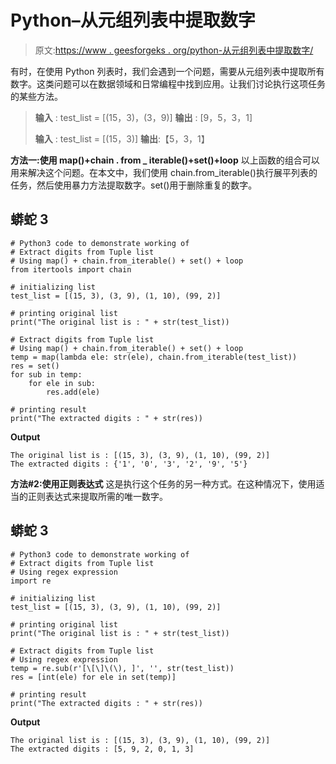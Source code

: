 # Python–从元组列表中提取数字

> 原文:[https://www . geesforgeks . org/python-从元组列表中提取数字/](https://www.geeksforgeeks.org/python-extract-digits-from-tuple-list/)

有时，在使用 Python 列表时，我们会遇到一个问题，需要从元组列表中提取所有数字。这类问题可以在数据领域和日常编程中找到应用。让我们讨论执行这项任务的某些方法。

> **输入** : test_list = [(15，3)，(3，9)]
> **输出** : [9，5，3，1]
> 
> **输入** : test_list = [(15，3)]
> **输出**:【5，3，1】

**方法一:使用 map()+chain . from _ iterable()+set()+loop**
以上函数的组合可以用来解决这个问题。在本文中，我们使用 chain.from_iterable()执行展平列表的任务，然后使用暴力方法提取数字。set()用于删除重复的数字。

## 蟒蛇 3

```
# Python3 code to demonstrate working of
# Extract digits from Tuple list
# Using map() + chain.from_iterable() + set() + loop
from itertools import chain

# initializing list
test_list = [(15, 3), (3, 9), (1, 10), (99, 2)]

# printing original list
print("The original list is : " + str(test_list))

# Extract digits from Tuple list
# Using map() + chain.from_iterable() + set() + loop
temp = map(lambda ele: str(ele), chain.from_iterable(test_list))
res = set()
for sub in temp:
    for ele in sub:
        res.add(ele)

# printing result
print("The extracted digits : " + str(res))
```

**Output**

```
The original list is : [(15, 3), (3, 9), (1, 10), (99, 2)]
The extracted digits : {'1', '0', '3', '2', '9', '5'}
```

**方法#2:使用正则表达式**
这是执行这个任务的另一种方式。在这种情况下，使用适当的正则表达式来提取所需的唯一数字。

## 蟒蛇 3

```
# Python3 code to demonstrate working of
# Extract digits from Tuple list
# Using regex expression
import re

# initializing list
test_list = [(15, 3), (3, 9), (1, 10), (99, 2)]

# printing original list
print("The original list is : " + str(test_list))

# Extract digits from Tuple list
# Using regex expression
temp = re.sub(r'[\[\]\(\), ]', '', str(test_list))
res = [int(ele) for ele in set(temp)]

# printing result
print("The extracted digits : " + str(res))
```

**Output**

```
The original list is : [(15, 3), (3, 9), (1, 10), (99, 2)]
The extracted digits : [5, 9, 2, 0, 1, 3]
```